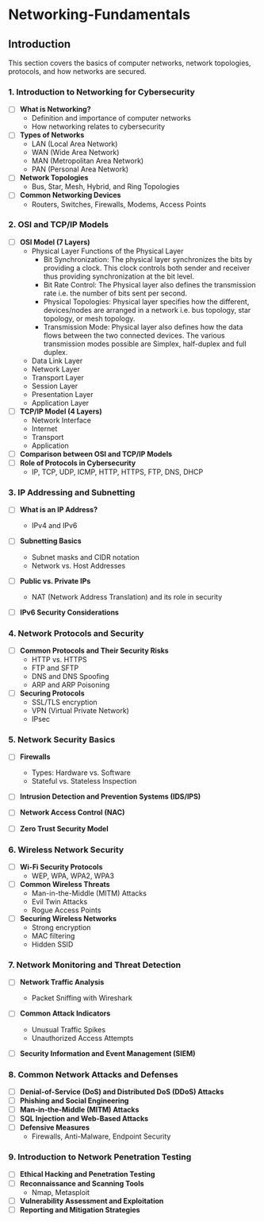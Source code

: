 # Networking-Fundamentals

## Introduction
This section covers the basics of computer networks, network topologies, protocols, and how networks are secured.

### **1. Introduction to Networking for Cybersecurity**
- [ ] **What is Networking?**  
  - Definition and importance of computer networks  
  - How networking relates to cybersecurity  
- [ ] **Types of Networks**  
  - LAN (Local Area Network)  
  - WAN (Wide Area Network)  
  - MAN (Metropolitan Area Network)  
  - PAN (Personal Area Network)  
- [ ] **Network Topologies**  
  - Bus, Star, Mesh, Hybrid, and Ring Topologies  
- [ ] **Common Networking Devices**  
  - Routers, Switches, Firewalls, Modems, Access Points  


### **2. OSI and TCP/IP Models**
- [ ] **OSI Model (7 Layers)**  
  - Physical Layer
    Functions of the Physical Layer
      - Bit Synchronization: The physical layer synchronizes the bits by providing a clock. This clock controls both sender and receiver thus providing synchronization at the bit level.
      - Bit Rate Control: The Physical layer also defines the transmission rate i.e. the number of bits sent per second.
      - Physical Topologies: Physical layer specifies how the different, devices/nodes are arranged in a network i.e. bus topology, star topology, or mesh topology.
      - Transmission Mode: Physical layer also defines how the data flows between the two connected devices. The various transmission modes possible are Simplex, half-duplex and full duplex. 
  - Data Link Layer  
  - Network Layer  
  - Transport Layer  
  - Session Layer  
  - Presentation Layer  
  - Application Layer  
- [ ] **TCP/IP Model (4 Layers)**  
  - Network Interface  
  - Internet  
  - Transport  
  - Application  
- [ ] **Comparison between OSI and TCP/IP Models**  
- [ ] **Role of Protocols in Cybersecurity**  
  - IP, TCP, UDP, ICMP, HTTP, HTTPS, FTP, DNS, DHCP  


### **3. IP Addressing and Subnetting**
- [ ] **What is an IP Address?**  
  - IPv4 and IPv6  
- [ ] **Subnetting Basics**  
  - Subnet masks and CIDR notation  
  - Network vs. Host Addresses  
- [ ] **Public vs. Private IPs**  
  - NAT (Network Address Translation) and its role in security  
- [ ] **IPv6 Security Considerations**  


### **4. Network Protocols and Security**
- [ ] **Common Protocols and Their Security Risks**  
  - HTTP vs. HTTPS  
  - FTP and SFTP  
  - DNS and DNS Spoofing  
  - ARP and ARP Poisoning  
- [ ] **Securing Protocols**  
  - SSL/TLS encryption  
  - VPN (Virtual Private Network)  
  - IPsec  


### **5. Network Security Basics**
- [ ] **Firewalls**  
  - Types: Hardware vs. Software  
  - Stateful vs. Stateless Inspection  
- [ ] **Intrusion Detection and Prevention Systems (IDS/IPS)**  
- [ ] **Network Access Control (NAC)**  
- [ ] **Zero Trust Security Model**  


### **6. Wireless Network Security**
- [ ] **Wi-Fi Security Protocols**  
  - WEP, WPA, WPA2, WPA3  
- [ ] **Common Wireless Threats**  
  - Man-in-the-Middle (MITM) Attacks  
  - Evil Twin Attacks  
  - Rogue Access Points  
- [ ] **Securing Wireless Networks**  
  - Strong encryption  
  - MAC filtering  
  - Hidden SSID  


### **7. Network Monitoring and Threat Detection**
- [ ] **Network Traffic Analysis**  
  - Packet Sniffing with Wireshark  
- [ ] **Common Attack Indicators**  
  - Unusual Traffic Spikes  
  - Unauthorized Access Attempts  
- [ ] **Security Information and Event Management (SIEM)**  


### **8. Common Network Attacks and Defenses**
- [ ] **Denial-of-Service (DoS) and Distributed DoS (DDoS) Attacks**  
- [ ] **Phishing and Social Engineering**  
- [ ] **Man-in-the-Middle (MITM) Attacks**  
- [ ] **SQL Injection and Web-Based Attacks**  
- [ ] **Defensive Measures**  
  - Firewalls, Anti-Malware, Endpoint Security  


### **9. Introduction to Network Penetration Testing**
- [ ] **Ethical Hacking and Penetration Testing**  
- [ ] **Reconnaissance and Scanning Tools**  
  - Nmap, Metasploit  
- [ ] **Vulnerability Assessment and Exploitation**  
- [ ] **Reporting and Mitigation Strategies**  
